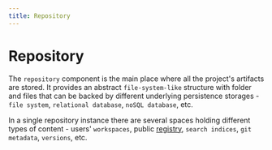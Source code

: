 ```yaml
---
title: Repository
---
```


Repository
===

The `repository` component is the main place where all the project's artifacts are stored. It provides an abstract `file-system-like` structure with folder and files that can be backed by different underlying persistence storages - `file system`, `relational database`, `noSQL database`, etc.

In a single repository instance there are several spaces holding different types of content - users' `workspaces`, public [registry](../registry/), `search indices`, `git metadata`, `versions`, etc.
